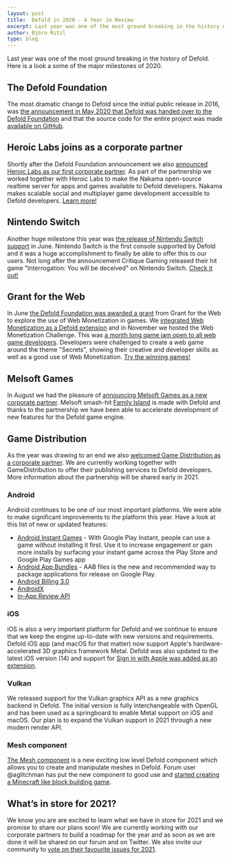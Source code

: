 ```yaml
---
layout: post
title:  Defold in 2020 - A Year in Review
excerpt: Last year was one of the most ground breaking in the history of Defold. Here is a look a some of the major milestones of 2020.
author: Björn Ritzl
type: blog
---
```


Last year was one of the most ground breaking in the history of Defold. Here is a look a some of the major milestones of 2020.

## The Defold Foundation

The most dramatic change to Defold since the initial public release in 2016, was [the announcement in May 2020 that Defold was handed over to the Defold Foundation](https://forum.defold.com/t/we-are-finally-sharing-the-defold-source-code/65177) and that the source code for the entire project was made [available on GitHub](https://github.com/defold/defold).


## Heroic Labs joins as a corporate partner

Shortly after the Defold Foundation announcement we also [announced Heroic Labs as our first corporate partner](https://defold.com/2020/05/26/Heroic-Labs-joins-as-a-corporate-partner/). As part of the partnership we worked together with Heroic Labs to make the Nakama open-source realtime server for apps and games available to Defold developers. Nakama makes scalable social and multiplayer game development accessible to Defold developers. [Learn more!](https://github.com/heroiclabs/nakama-defold)


## Nintendo Switch

Another huge milestone this year was [the release of Nintendo Switch support](https://defold.com/2020/06/24/Defold-adds-support-for-Nintendo-Switch/) in June. Nintendo Switch is the first console supported by Defold and it was a huge accomplishment to finally be able to offer this to our users. Not long after the announcement Critique Gaming released their hit game "Interrogation: You will be deceived" on Nintendo Switch. [Check it out!](https://www.nintendo.co.uk/Games/Nintendo-Switch-download-software/Interrogation-You-will-be-deceived-1810591.html)


## Grant for the Web

In June [the Defold Foundation was awarded a grant](https://defold.com/2020/06/09/Defold-is-awarded-a-grant-from-Grant-for-the-Web/) from Grant for the Web to explore the use of Web Monetization in games. We [integrated Web Monetization as a Defold extension](https://defold.com/extension-webmonetization/) and in November we hosted the Web Monetization Challenge. This was [a month long game jam open to all web game developers](https://itch.io/jam/the-web-monetization-challenge-2020). Developers were challenged to create a web game around the theme "Secrets", showing their creative and developer skills as well as a good use of Web Monetization. [Try the winning games!](https://itch.io/jam/the-web-monetization-challenge-2020/topic/1111550/the-winners-of-the-web-monetization-challenge-2020)


## Melsoft Games

In August we had the pleasure of [announcing Melsoft Games as a new corporate partner](https://defold.com/2020/08/11/Melsoft-Games-partners-with-the-Defold-Foundation/). Melsoft smash-hit [Family Island](https://play.google.com/store/apps/details?id=com.MelsoftGames.FamilyIslandFarm&hl=en&gl=US) is made with Defold and thanks to the partnership we have been able to accelerate development of new features for the Defold game engine.


## Game Distribution

As the year was drawing to an end we also [welcomed Game Distribution as a corporate partner](https://defold.com/2020/12/15/GameDistribution-joins-the-defold-foundation/). We are currently working together with GameDistribution to offer their publishing services to Defold developers. More information about the partnership will be shared early in 2021.


### Android

Android continues to be one of our most important platforms. We were able to make significant improvements to the platform this year. Have a look at this list of new or updated features:

* [Android Instant Games](https://forum.defold.com/t/google-play-instant-support/66606) - With Google Play Instant, people can use a game without installing it first. Use it to increase engagement or gain more installs by surfacing your instant game across the Play Store and Google Play Games app
* [Android App Bundles](https://defold.com/manuals/android/#creating-an-android-application-bundle) - AAB files is the new and recommended way to package applications for release on Google Play.
* [Android Billing 3.0](https://forum.defold.com/t/help-us-test-android-billing-3-0-support/65909)
* [AndroidX](https://forum.defold.com/t/migrating-to-androidx/66726)
* [In-App Review API](https://defold.com/extension-review/)


### iOS

iOS is also a very important platform for Defold and we continue to ensure that we keep the engine up-to-date with new versions and requirements. Defold iOS app (and macOS for that matter) now support Apple's hardware-accelerated 3D graphics framework Metal. Defold was also updated to the latest iOS version (14) and support for [Sign in with Apple was added as an extension](https://forum.defold.com/t/sign-in-with-apple-extension/66140).


### Vulkan

We released support for the Vulkan graphics API as a new graphics backend in Defold. The initial version is fully interchangeable with OpenGL and has been used as a springboard to enable Metal support on iOS and macOS. Our plan is to expand the Vulkan support in 2021 through a new modern render API.


### Mesh component

[The Mesh component](https://defold.com/manuals/mesh/) is a new exciting low level Defold component which allows you to create and manipulate meshes in Defold. Forum user @aglitchman has put the new component to good use and [started creating a Minecraft like block building game](https://twitter.com/aglitchman/status/1285591617890447361).


## What’s in store for 2021?

We know you are are excited to learn what we have in store for 2021 and we promise to share our plans soon! We are currently working with our corporate partners to build a roadmap for the year and as soon as we are done it will be shared on our forum and on Twitter. We also invite our community to [vote on their favourite issues for 2021](https://forum.defold.com/t/vote-on-your-favourite-issues-for-2021/66978).

